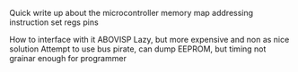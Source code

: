 Quick write up about the microcontroller
    memory map
    addressing
    instruction set
    regs
    pins
    
How to interface with it
    ABOVISP
    Lazy, but more expensive and non as nice solution
    Attempt to use bus pirate, can dump EEPROM, but timing not grainar enough for programmer



